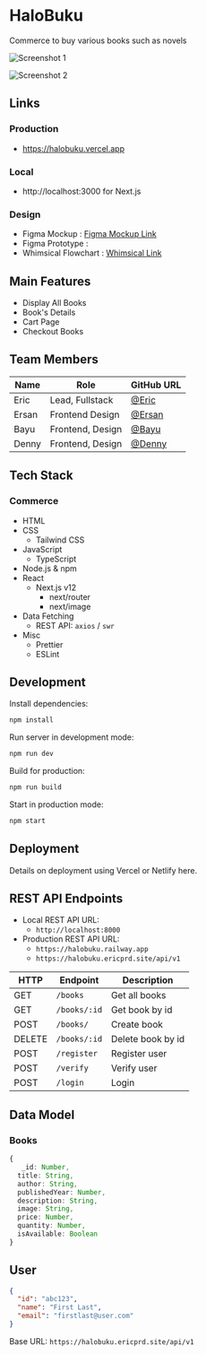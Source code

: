 # HaloBuku

Commerce to buy various books such as novels

![Screenshot 1]()

![Screenshot 2]()

## Links

### Production

- https://halobuku.vercel.app

### Local

- http://localhost:3000 for Next.js

### Design

- Figma Mockup : [Figma Mockup Link](https://www.figma.com/file/aI1EYZmKVtY4N4LioeZpt0/Halo-Buku-Design)
- Figma Prototype :
- Whimsical Flowchart : [Whimsical Link](https://whimsical.com/flowchart-AEp4LaBGjDUQFUG5N3GVkU@2Ux7TurymLpWJ3evPGyq)

## Main Features

- Display All Books
- Book's Details
- Cart Page
- Checkout Books

## Team Members

| Name  | Role             | GitHub URL                               |
| ----- | ---------------- | ---------------------------------------- |
| Eric  | Lead, Fullstack  | [@Eric](https://github.com/ericprd)      |
| Ersan | Frontend Design  | [@Ersan](https://github.com/ersankarimi) |
| Bayu  | Frontend, Design | [@Bayu](https://github.com/baysatriow)   |
| Denny | Frontend, Design | [@Denny](https://github.com/dennyshuda)  |

## Tech Stack

### Commerce

- HTML
- CSS
  - Tailwind CSS
- JavaScript
  - TypeScript
- Node.js & npm
- React
  - Next.js v12
    - next/router
    - next/image
- Data Fetching
  - REST API: `axios` / `swr`
- Misc
  - Prettier
  - ESLint

## Development

Install dependencies:

```sh
npm install
```

Run server in development mode:

```sh
npm run dev
```

Build for production:

```sh
npm run build
```

Start in production mode:

```sh
npm start
```

## Deployment

Details on deployment using Vercel or Netlify here.

## REST API Endpoints

- Local REST API URL:
  - `http://localhost:8000`
- Production REST API URL:
  - `https://halobuku.railway.app`
  - `https://halobuku.ericprd.site/api/v1`

| HTTP   | Endpoint     | Description       |
| ------ | ------------ | ----------------- |
| GET    | `/books`     | Get all books     |
| GET    | `/books/:id` | Get book by id    |
| POST   | `/books/`    | Create book       |
| DELETE | `/books/:id` | Delete book by id |
| POST   | `/register`  | Register user     |
| POST   | `/verify`    | Verify user       |
| POST   | `/login`     | Login             |

## Data Model

### Books

```ts
{
   _id: Number,
  title: String,
  author: String,
  publishedYear: Number,
  description: String,
  image: String,
  price: Number,
  quantity: Number,
  isAvailable: Boolean
}
```

## User

```json
{
  "id": "abc123",
  "name": "First Last",
  "email": "firstlast@user.com"
}
```

Base URL: `https://halobuku.ericprd.site/api/v1`
